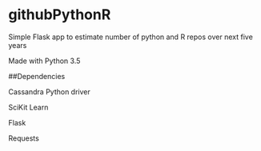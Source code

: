 # githubPythonR
Simple Flask app to estimate number of python and R repos over next five years

Made with Python 3.5

##Dependencies


Cassandra Python driver

SciKit Learn

Flask

Requests
